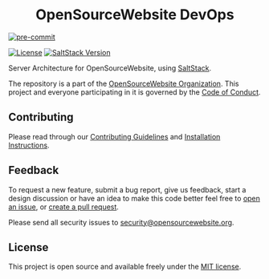 <h1 align="center">OpenSourceWebsite DevOps</h1>

[![pre-commit](https://img.shields.io/badge/pre--commit-enabled-brightgreen?logo=pre-commit&logoColor=white)](https://github.com/pre-commit/pre-commit)

[![License](https://img.shields.io/badge/License-MIT-brightgreen.svg?style=flat-square)](LICENSE.md)
[![SaltStack Version](https://img.shields.io/badge/SaltStack-3005.1-blue.svg?style=flat-square)](https://saltproject.io)

Server Architecture for OpenSourceWebsite, using [SaltStack](https://saltproject.io).

The repository is a part of the [OpenSourceWebsite Organization](https://github.com/opensourcewebsite-org). This project and everyone participating in it is governed by the [Code of Conduct](CODE_OF_CONDUCT.md).

## Contributing

Please read through our [Contributing Guidelines](CONTRIBUTING.md) and [Installation Instructions](INSTALL.md).

## Feedback

To request a new feature, submit a bug report, give us feedback, start a design discussion or have an idea to make this code better feel free to [open an issue](https://github.com/opensourcewebsite-org/osw-devops/issues), or [create a pull request](https://github.com/opensourcewebsite-org/osw-devops/pulls).

Please send all security issues to [security@opensourcewebsite.org](mailto:security@opensourcewebsite.org).

## License

This project is open source and available freely under the [MIT license](LICENSE.md).
